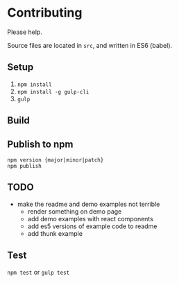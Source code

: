 # Contributing

Please help.

Source files are located in `src`, and written in ES6 (babel).

## Setup

1. `npm install`
1. `npm install -g gulp-cli`
1. `gulp`

## Build

## Publish to npm

```
npm version {major|minor|patch}
npm publish
```

## TODO

* make the readme and demo examples not terrible
  * render something on demo page
  * add demo examples with react components
  * add es5 versions of example code to readme
  * add thunk example

## Test

`npm test` or `gulp test`
